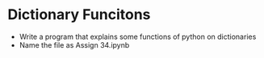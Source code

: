 # Dictionary Funcitons
- Write a program that explains some functions of python on dictionaries
- Name the file as Assign 34.ipynb
